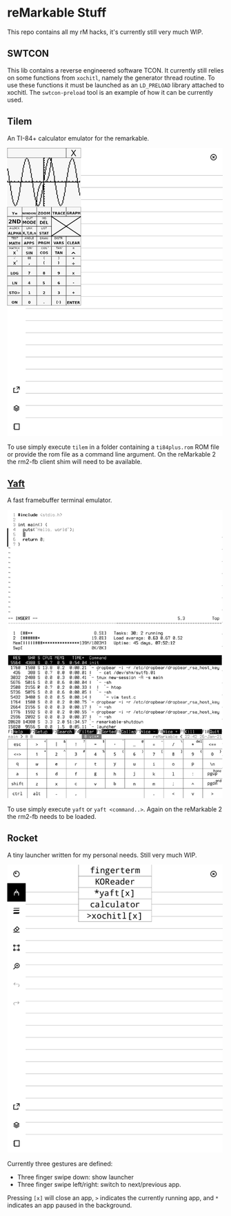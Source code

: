 reMarkable Stuff
================

This repo contains all my rM hacks, it's currently still very much WIP.

SWTCON
------

This lib contains a reverse engineered software TCON. It currently still relies
on some functions from `xochitl`, namely the generator thread routine.
To use these functions it must be launched as an `LD_PRELOAD` library attached to xochitl.
The `swtcon-preload` tool is an example of how it can be currently used.

Tilem
-----

An TI-84+ calculator emulator for the remarkable.

<img src="doc/tilem.png" width=500/>

To use simply execute `tilem` in a folder containing a `ti84plus.rom` ROM file or provide the rom file as a command line argument.
On the reMarkable 2 the rm2-fb client shim will need to be available.

[Yaft](apps/yaft)
----

A fast framebuffer terminal emulator.

<img src="doc/yaft.png" width=500/>

To use simply execute `yaft` or `yaft <command..>`. Again on the reMarkable 2 the rm2-fb needs to be loaded.

Rocket
----

A tiny launcher written for my personal needs. Still very much WIP.

<img src="doc/rocket.png" width=500/>

Currently three gestures are defined:
 * Three finger swipe down: show launcher
 * Three finger swipe left/right: switch to next/previous app.

Pressing `[x]` will close an app, `>` indicates the currently running app, and `*` indicates an app paused in the background.
